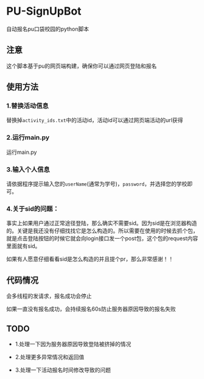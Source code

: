 # PU-SignUpBot
自动报名pu口袋校园的python脚本

## 注意

这个脚本基于pu的网页端构建，确保你可以通过网页登陆和报名

## 使用方法

### 1.替换活动信息

替换掉`activity_ids.txt`中的活动id，活动id可以通过网页端活动的url获得

### 2.运行main.py

运行main.py

### 3.输入个人信息

请依据程序提示输入您的`userName`(通常为学号)，`password`，并选择您的学校即可。



### 4.关于sid的问题：

事实上如果用户通过正常途径登陆，那么确实不需要sid。因为sid是在浏览器构造的。关键是我还没有仔细找找它是怎么构造的。所以需要在使用的时候去抓个包，就是点击登陆按钮的时候它就会向login接口发一个post包，这个包的request内容里面就有sid。

如果有人愿意仔细看看sid是怎么构造的并且提个pr，那么非常感谢！！

## 代码情况

会多线程的发请求，报名成功会停止

如果一直没有报名成功，会持续报名60s防止服务器原因导致的报名失败

## TODO

+ 1.处理一下因为服务器原因导致登陆被挤掉的情况

+ 2.处理更多异常情况和返回值

+ 3.处理一下活动报名时间修改导致的问题
